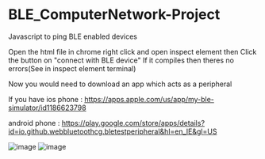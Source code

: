 # BLE_ComputerNetwork-Project
Javascript to ping BLE enabled devices 

Open the html file in chrome
right click and open inspect element
then Click the button on "connect with BLE device"
If it compiles then theres no errors(See in inspect element terminal)

Now you would need to download an app which acts as a peripheral

If you have ios phone : https://apps.apple.com/us/app/my-ble-simulator/id1186623798

android phone : https://play.google.com/store/apps/details?id=io.github.webbluetoothcg.bletestperipheral&hl=en_IE&gl=US

![image](https://user-images.githubusercontent.com/79514859/175656195-bfece31f-c0a0-40c2-99fa-aee7b2860dd0.png)
![image](https://user-images.githubusercontent.com/79514859/175656227-fe55609a-8b5a-4081-960a-01ace683dbdd.png)

